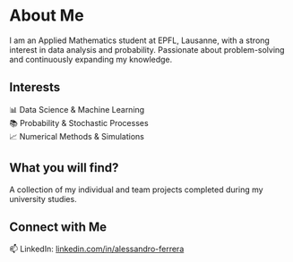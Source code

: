 # About Me
I am an Applied Mathematics  student at EPFL, Lausanne, with a strong interest in data analysis and probability. Passionate about problem-solving and continuously expanding my knowledge.

## Interests
📊 Data Science & Machine Learning  
📚 Probability & Stochastic Processes  
📈 Numerical Methods & Simulations

## What you will find?
A collection of my individual and team projects completed during my university studies.

## Connect with Me
📫 LinkedIn: [linkedin.com/in/alessandro-ferrera](https://linkedin.com/in/alessandro-ferrera)  
